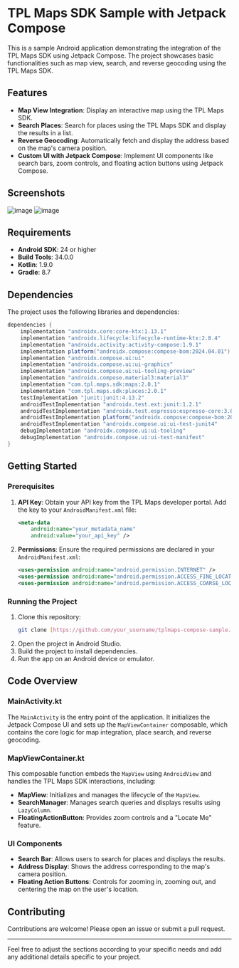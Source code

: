 
# TPL Maps SDK Sample with Jetpack Compose

This is a sample Android application demonstrating the integration of the TPL Maps SDK using Jetpack Compose. The project showcases basic functionalities such as map view, search, and reverse geocoding using the TPL Maps SDK.

## Features

- **Map View Integration**: Display an interactive map using the TPL Maps SDK.
- **Search Places**: Search for places using the TPL Maps SDK and display the results in a list.
- **Reverse Geocoding**: Automatically fetch and display the address based on the map's camera position.
- **Custom UI with Jetpack Compose**: Implement UI components like search bars, zoom controls, and floating action buttons using Jetpack Compose.

## Screenshots

![image](https://github.com/user-attachments/assets/78eea83e-240b-4c96-83d5-d9dcb90f241f)
![image](https://github.com/user-attachments/assets/bd1e8c75-ffc1-44d4-9f73-2adc40f6fa2d)


## Requirements

- **Android SDK**: 24 or higher
- **Build Tools**: 34.0.0
- **Kotlin**: 1.9.0
- **Gradle**: 8.7

## Dependencies

The project uses the following libraries and dependencies:

```gradle
dependencies {
    implementation "androidx.core:core-ktx:1.13.1"
    implementation "androidx.lifecycle:lifecycle-runtime-ktx:2.8.4"
    implementation "androidx.activity:activity-compose:1.9.1"
    implementation platform("androidx.compose:compose-bom:2024.04.01")
    implementation "androidx.compose.ui:ui"
    implementation "androidx.compose.ui:ui-graphics"
    implementation "androidx.compose.ui:ui-tooling-preview"
    implementation "androidx.compose.material3:material3"
    implementation "com.tpl.maps.sdk:maps:2.0.1"
    implementation "com.tpl.maps.sdk:places:2.0.1"
    testImplementation "junit:junit:4.13.2"
    androidTestImplementation "androidx.test.ext:junit:1.2.1"
    androidTestImplementation "androidx.test.espresso:espresso-core:3.6.1"
    androidTestImplementation platform("androidx.compose:compose-bom:2024.04.01")
    androidTestImplementation "androidx.compose.ui:ui-test-junit4"
    debugImplementation "androidx.compose.ui:ui-tooling"
    debugImplementation "androidx.compose.ui:ui-test-manifest"
}
```

## Getting Started

### Prerequisites

1. **API Key**: Obtain your API key from the TPL Maps developer portal. Add the key to your `AndroidManifest.xml` file:
   ```xml
   <meta-data
       android:name="your_metadata_name"
       android:value="your_api_key" />
   ```

2. **Permissions**: Ensure the required permissions are declared in your `AndroidManifest.xml`:
   ```xml
   <uses-permission android:name="android.permission.INTERNET" />
   <uses-permission android:name="android.permission.ACCESS_FINE_LOCATION" />
   <uses-permission android:name="android.permission.ACCESS_COARSE_LOCATION" />
   ```

### Running the Project

1. Clone this repository:
   ```bash
   git clone [https://github.com/your_username/tplmaps-compose-sample.git]
   ```
2. Open the project in Android Studio.
3. Build the project to install dependencies.
4. Run the app on an Android device or emulator.

## Code Overview

### MainActivity.kt

The `MainActivity` is the entry point of the application. It initializes the Jetpack Compose UI and sets up the `MapViewContainer` composable, which contains the core logic for map integration, place search, and reverse geocoding.

### MapViewContainer.kt

This composable function embeds the `MapView` using `AndroidView` and handles the TPL Maps SDK interactions, including:

- **MapView**: Initializes and manages the lifecycle of the `MapView`.
- **SearchManager**: Manages search queries and displays results using `LazyColumn`.
- **FloatingActionButton**: Provides zoom controls and a "Locate Me" feature.

### UI Components

- **Search Bar**: Allows users to search for places and displays the results.
- **Address Display**: Shows the address corresponding to the map's camera position.
- **Floating Action Buttons**: Controls for zooming in, zooming out, and centering the map on the user's location.

## Contributing

Contributions are welcome! Please open an issue or submit a pull request.



---

Feel free to adjust the sections according to your specific needs and add any additional details specific to your project.
